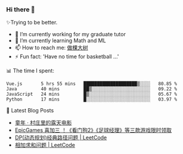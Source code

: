 ### Hi there 👋

✨Trying to be better.

<!--
- 😄 Pronouns: ...
- 👯 I’m looking to collaborate on ...
- 🤔 I’m looking for help with ...
- 💬 Ask me about ...
-->

- 🔭 I’m currently working for my graduate tutor
- 🌱 I’m currently learning Math and ML
- 📫 How to reach me: [做棵大树](https://beatree.cn)
- ⚡ Fun fact: 'Have no time for basketball ...'

📊 The time I spent:

<!--START_SECTION:waka-->
```text
Vue.js       5 hrs 55 mins   ████████████████████▒░░░░   80.85 % 
Java         40 mins         ██▒░░░░░░░░░░░░░░░░░░░░░░   09.22 % 
JavaScript   24 mins         █▒░░░░░░░░░░░░░░░░░░░░░░░   05.67 % 
Python       17 mins         █░░░░░░░░░░░░░░░░░░░░░░░░   03.97 % 
```
<!--END_SECTION:waka-->

👀 Latest Blog Posts

<!-- BLOG-POST-LIST:START -->
- [童年 · 村庄里的露天电影](http://mortal.beatree.cn/%e7%ab%a5%e5%b9%b4-%c2%b7-%e6%9d%91%e5%ba%84%e9%87%8c%e7%9a%84%e9%9c%b2%e5%a4%a9%e7%94%b5%e5%bd%b1.html)
- [EpicGames 喜加三 ！《看门狗2》《足球经理》等三款游戏限时领取](https://beatree.cn/epicgames-%e5%96%9c%e5%8a%a0%e4%b8%89-%ef%bc%81%e3%80%8a%e7%9c%8b%e9%97%a8%e7%8b%972%e3%80%8b%e3%80%8a%e8%b6%b3%e7%90%83%e7%bb%8f%e7%90%86%e3%80%8b%e7%ad%89%e4%b8%89%e6%ac%be%e6%b8%b8%e6%88%8f.html)
- [DP(动态规划)经典路径问题 | LeetCode](https://beatree.cn/dp%e5%8a%a8%e6%80%81%e8%a7%84%e5%88%92%e7%bb%8f%e5%85%b8%e8%b7%af%e5%be%84%e9%97%ae%e9%a2%98-leetcode.html)
- [相加求和问题 | LeetCode](https://beatree.cn/%e7%9b%b8%e5%8a%a0%e6%b1%82%e5%92%8c%e9%97%ae%e9%a2%98-leetcode.html)
<!-- BLOG-POST-LIST:END -->
